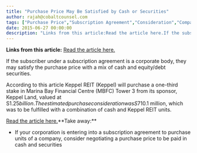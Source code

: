 ```yaml
---
title: "Purchase Price May Be Satisfied by Cash or Securities"
author: rajah@cobaltcounsel.com
tags: ["Purchase Price","Subscription Agreement","Consideration","Company Formation","Rajah"]
date: 2015-06-27 00:00:00
description: "Links from this article:Read the article here.If the subscriber under a subscription agreement is a corporate body, they may satisfy the purchase..."
---
```


**Links from this article:**
[Read the article here.](http://www.businesswire.com/news/home/20140824005015/en/MEDIAN-Technologies-Announces-Reserved-Capital-Increase-%25E2%2582%25AC20%25C2%25A0Million?)

If the subscriber under a subscription agreement is a corporate body, they may satisfy the purchase price with a mix of cash and equity/debt securities.

According to this article Keppel REIT (Keppel) will purchase a one-third stake in Marina Bay Financial Centre (MBFC) Tower 3 from its sponsor, Keppel Land, valued at S$1.25 billion. The estimated purchase consideration was S$710.1 million, which was to be fulfilled with a combination of cash and Keppel REIT units.

[Read the article here.](http://www.businesswire.com/news/home/20140824005015/en/MEDIAN-Technologies-Announces-Reserved-Capital-Increase-%25E2%2582%25AC20%25C2%25A0Million?)**Take away:**
- If your corporation is entering into a subscription agreement to purchase units of a company, consider negotiating a purchase price to be paid in cash and securities